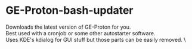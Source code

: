 # GE-Proton-bash-updater
Downloads the latest version of GE-Proton for you. \
Best used with a cronjob or some other autostarter software. \
Uses KDE's kdialog for GUI stuff but those parts can be easily removed. \
